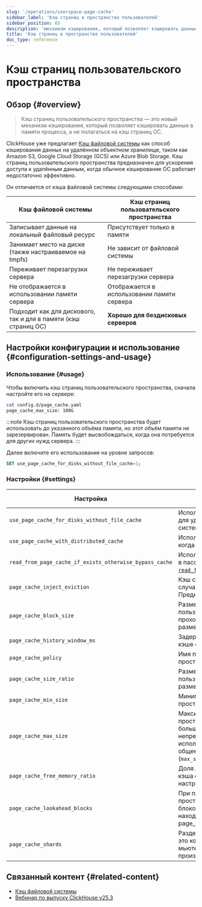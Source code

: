```yaml
---
slug: '/operations/userspace-page-cache'
sidebar_label: 'Кэш страниц в пространстве пользователей'
sidebar_position: 65
description: 'механизм кэширования, который позволяет кэшировать данные в памяти'
title: 'Кэш страниц в пространстве пользователей'
doc_type: reference
---
```

# Кэш страниц пользовательского пространства

## Обзор {#overview}

> Кэш страниц пользовательского пространства — это новый механизм кэширования, который позволяет кэшировать данные в памяти процесса, а не полагаться на кэш страниц ОС.

ClickHouse уже предлагает [Кэш файловой системы](/docs/operations/storing-data) как способ кэширования данных на удалённом объектном хранилище, таком как Amazon S3, Google Cloud Storage (GCS) или Azure Blob Storage. Кэш страниц пользовательского пространства предназначен для ускорения доступа к удалённым данным, когда обычное кэширование ОС работает недостаточно эффективно.

Он отличается от кэша файловой системы следующими способами:

| Кэш файловой системы                                   | Кэш страниц пользовательского пространства      |
|--------------------------------------------------------|------------------------------------------------|
| Записывает данные на локальный файловый ресурс        | Присутствует только в памяти                   |
| Занимает место на диске (также настраиваемое на tmpfs)| Не зависит от файловой системы                  |
| Переживает перезагрузки сервера                       | Не переживает перезагрузки сервера              |
| Не отображается в использовании памяти сервера        | Отображается в использовании памяти сервера     |
| Подходит как для дискового, так и для в памяти (кэш страниц ОС) | **Хорошо для бездисковых серверов**           |

## Настройки конфигурации и использование {#configuration-settings-and-usage}

### Использование {#usage}

Чтобы включить кэш страниц пользовательского пространства, сначала настройте его на сервере:

```bash
cat config.d/page_cache.yaml
page_cache_max_size: 100G
```

:::note
Кэш страниц пользовательского пространства будет использовать до указанного объёма памяти, но этот объём памяти не зарезервирован. Память будет высвобождаться, когда она потребуется для других нужд сервера.
:::

Далее включите его использование на уровне запросов:

```sql
SET use_page_cache_for_disks_without_file_cache=1;
```

### Настройки {#settings}

| Настройка                                             | Описание                                                                                                                                                                                                                                                                                                            | По умолчанию |
|-------------------------------------------------------|------------------------------------------------------------------------------------------------------------------------------------------------------------------------------------------------------------------------------------------------------------------------------------------------------------------------|--------------|
| `use_page_cache_for_disks_without_file_cache`         | Использовать кэш страниц пользовательского пространства для удалённых дисков, на которых не включён кэш файловой системы.                                                                                                                                                                                         | `0`          |
| `use_page_cache_with_distributed_cache`               | Использовать кэш страниц пользовательского пространства, когда используется распределённый кэш.                                                                                                                                                                                                                     | `0`          |
| `read_from_page_cache_if_exists_otherwise_bypass_cache` | Использовать кэш страниц пользовательского пространства в пассивном режиме, аналогично [`read_from_filesystem_cache_if_exists_otherwise_bypass_cache`](/docs/operations/settings/settings#read_from_filesystem_cache_if_exists_otherwise_bypass_cache).                                                    | `0`          |
| `page_cache_inject_eviction`                          | Кэш страниц пользовательского пространства иногда будет случайным образом аннулировать некоторые страницы. Предназначено для тестирования.                                                                                                                                                                          | `0`          |
| `page_cache_block_size`                               | Размер файловых чанков для хранения в кэше страниц пользовательского пространства, в байтах. Все чтения, проходящие через кэш, будут округлены до кратного этого размера.                                                                                                                                             | `1048576`    |
| `page_cache_history_window_ms`                        | Задержка перед использованием освобождённой памяти в кэше страниц пользовательского пространства.                                                                                                                                                                                                                     | `1000`       |
| `page_cache_policy`                                   | Имя политики кэша страниц пользовательского пространства.                                                                                                                                                                                                                                                            | `SLRU`       |
| `page_cache_size_ratio`                               | Размер защищённой очереди в кэше страниц пользовательского пространства относительно общего размера кэша.                                                                                                                                                                                                           | `0.5`        |
| `page_cache_min_size`                                 | Минимальный размер кэша страниц пользовательского пространства.                                                                                                                                                                                                                                                   | `104857600`  |
| `page_cache_max_size`                                 | Максимальный размер кэша страниц пользовательского пространства. Установите 0, чтобы отключить кэш. Если больше, чем page_cache_min_size, размер кэша будет непрерывно настраиваться в этом диапазоне, чтобы использовать большую часть доступной памяти, сохраняя общее использование памяти ниже лимита (`max_server_memory_usage`\[`_to_ram_ratio`\]). | `0`          |
| `page_cache_free_memory_ratio`                        | Доля лимита памяти, которую нужно оставить свободной от кэша страниц пользовательского пространства. Аналогично настройке Linux min_free_kbytes.                                                                                                                                                                   | `0.15`       |
| `page_cache_lookahead_blocks`                         | При промахе в кэше страниц пользовательского пространства, читать до этого количества последовательных блоков сразу из основного хранилища, если они также не находятся в кэше. Каждый блок составляет page_cache_block_size байт.                                                                                 | `16`         |
| `page_cache_shards`                                   | Разделить кэш страниц пользовательского пространства на это количество шардов для уменьшения конкуренции за мьютексы. Экспериментально, не вероятно, чтобы улучшить производительность.                                                                                                                         | `4`          |

## Связанный контент {#related-content}
- [Кэш файловой системы](/docs/operations/storing-data)
- [Вебинар по выпуску ClickHouse v25.3](https://www.youtube.com/live/iCKEzp0_Z2Q?feature=shared&t=1320)